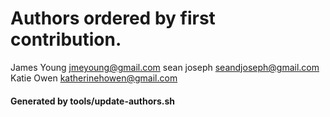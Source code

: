 # Authors ordered by first contribution.

James Young <jmeyoung@gmail.com>
sean joseph <seandjoseph@gmail.com>
Katie Owen <katherinehowen@gmail.com>

#### Generated by tools/update-authors.sh
